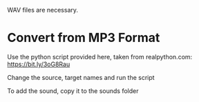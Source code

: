 WAV files are necessary.

# Convert from MP3 Format
  Use the python script provided here, taken from realpython.com: https://bit.ly/3oG8Rau
  
  Change the source, target names and run the script
 
To add the sound, copy it to the sounds folder
